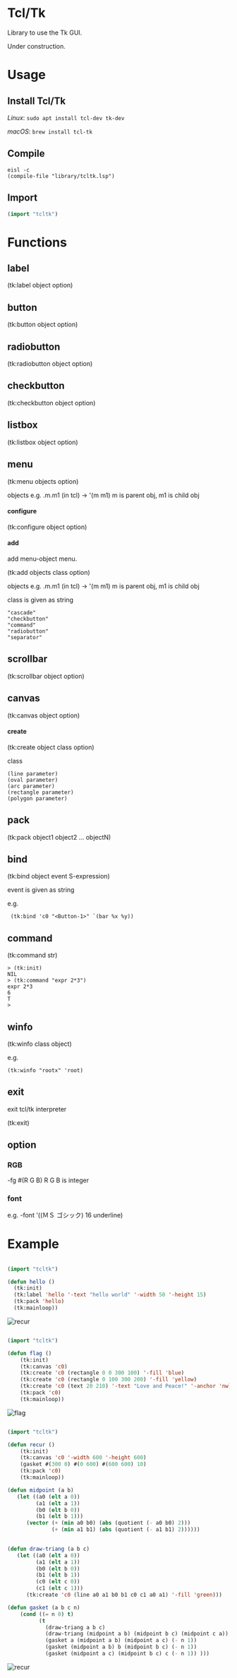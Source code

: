# Tcl/Tk

Library to use the Tk GUI.

Under construction.

# Usage

## Install Tcl/Tk

*Linux*: `sudo apt install tcl-dev tk-dev`

*macOS*: `brew install tcl-tk`

## Compile

```
eisl -c
(compile-file "library/tcltk.lsp")
```

## Import

```lisp
(import "tcltk")
```

# Functions

## label

(tk:label object option)


## button

(tk:button object option)

## radiobutton

(tk:radiobutton object option)


## checkbutton

(tk:checkbutton object option)


## listbox

(tk:listbox object option)

## menu

(tk:menu objects option)

objects e.g. .m.m1 (in tcl) -> '(m m1)   m is parent obj, m1 is child obj

#### configure

(tk:configure object option)

#### add 
add menu-object menu.

(tk:add objects class option)

objects e.g. .m.m1 (in tcl) -> '(m m1)  m is parent obj, m1 is child obj

class is given as string

```
"cascade"
"checkbutton"
"command"
"radiobutton"
"separator"
```

## scrollbar

(tk:scrollbar object option)

## canvas

(tk:canvas object option)

#### create
(tk:create object class option)

class

```
(line parameter)  
(oval parameter)
(arc parameter)
(rectangle parameter)
(polygon parameter) 
```

## pack

(tk:pack object1 object2 ... objectN)


## bind

(tk:bind object event S-expression)

event is given as string

e.g.
```
 (tk:bind 'c0 "<Button-1>" `(bar %x %y))
```

## command

(tk:command str)

```
> (tk:init)
NIL
> (tk:command "expr 2*3")
expr 2*3
6
T
> 
```

## winfo

(tk:winfo class object)

e.g.
```
(tk:winfo "rootx" 'root)
```

## exit
exit tcl/tk interpreter

(tk:exit)


## option


### RGB

-fg #(R G B)   R G B is integer 

### font

e.g.
-font '((ＭＳ ゴシック) 16 underline)


# Example

```lisp

(import "tcltk")

(defun hello ()
  (tk:init)
  (tk:label 'hello '-text "hello world" '-width 50 '-height 15)
  (tk:pack 'hello)  
  (tk:mainloop))

```

![recur](screen1.png)


```lisp

(import "tcltk")

(defun flag ()
    (tk:init)
    (tk:canvas 'c0)
    (tk:create 'c0 (rectangle 0 0 300 100) '-fill 'blue)
    (tk:create 'c0 (rectangle 0 100 300 200) '-fill 'yellow)
    (tk:create 'c0 (text 20 210) '-text "Love and Peace!" '-anchor 'nw)
    (tk:pack 'c0)
    (tk:mainloop))


```

![flag](screen2.png)

```lisp

(import "tcltk")

(defun recur ()
    (tk:init)
    (tk:canvas 'c0 '-width 600 '-height 600)
    (gasket #(300 0) #(0 600) #(600 600) 10)
    (tk:pack 'c0)
    (tk:mainloop))

(defun midpoint (a b)
   (let ((a0 (elt a 0))
         (a1 (elt a 1))
         (b0 (elt b 0))
         (b1 (elt b 1)))
      (vector (+ (min a0 b0) (abs (quotient (- a0 b0) 2)))
              (+ (min a1 b1) (abs (quotient (- a1 b1) 2))))))
      

(defun draw-triang (a b c)
   (let ((a0 (elt a 0))
         (a1 (elt a 1))
         (b0 (elt b 0))
         (b1 (elt b 1))
         (c0 (elt c 0))
         (c1 (elt c 1)))
      (tk:create 'c0 (line a0 a1 b0 b1 c0 c1 a0 a1) '-fill 'green)))

(defun gasket (a b c n)
    (cond ((= n 0) t)
          (t
            (draw-triang a b c)
            (draw-triang (midpoint a b) (midpoint b c) (midpoint c a))
            (gasket a (midpoint a b) (midpoint a c) (- n 1))
            (gasket (midpoint a b) b (midpoint b c) (- n 1))
            (gasket (midpoint a c) (midpoint b c) c (- n 1)) )))

```

![recur](screen3.png)
